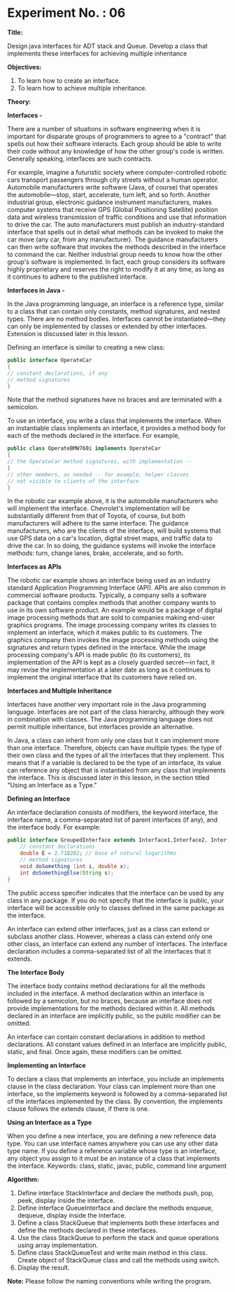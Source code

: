 # Experiment No. : 06

**Title:**

Design java interfaces for ADT stack and Queue. Develop a class that implements these interfaces for achieving multiple inheritance

**Objectives:**

1. To learn how to create an interface.
2. To learn how to achieve multiple inheritance.

**Theory:**

**Interfaces -**

There are a number of situations in software engineering when it is important for disparate
groups of programmers to agree to a "contract" that spells out how their software interacts. Each
group should be able to write their code without any knowledge of how the other group's code is
written. Generally speaking, interfaces are such contracts.

For example, imagine a futuristic society where computer-controlled robotic cars transport
passengers through city streets without a human operator. Automobile manufacturers write
software (Java, of course) that operates the automobile—stop, start, accelerate, turn left, and so
forth. Another industrial group, electronic guidance instrument manufacturers, makes computer
systems that receive GPS (Global Positioning Satellite) position data and wireless transmission of
traffic conditions and use that information to drive the car.
The auto manufacturers must publish an industry-standard interface that spells out in detail what
methods can be invoked to make the car move (any car, from any manufacturer). The guidance
manufacturers can then write software that invokes the methods described in the interface to
command the car. Neither industrial group needs to know how the other group's software is
implemented. In fact, each group considers its software highly proprietary and reserves the right
to modify it at any time, as long as it continues to adhere to the published interface.

**Interfaces in Java -**

In the Java programming language, an interface is a reference type, similar to a class that can
contain only constants, method signatures, and nested types. There are no method bodies.
Interfaces cannot be instantiated—they can only be implemented by classes or extended by
other interfaces. Extension is discussed later in this lesson.

Defining an interface is similar to creating a new class:

```java
public interface OperateCar
{
// constant declarations, if any
// method signatures
}
```

Note that the method signatures have no braces and are terminated with a semicolon.

To use an interface, you write a class that implements the interface. When an instantiable
class implements an interface, it provides a method body for each of the methods declared in
the interface. For example,

```java
public class OperateBMW760i implements OperateCar
{
// the OperateCar method signatures, with implementation --
}
// other members, as needed -- for example, helper classes
// not visible to clients of the interface
}
```

In the robotic car example above, it is the automobile manufacturers who will implement the
interface. Chevrolet's implementation will be substantially different from that of Toyota, of
course, but both manufacturers will adhere to the same interface. The guidance manufacturers,
who are the clients of the interface, will build systems that use GPS data on a car's location,
digital street maps, and traffic data to drive the car. In so doing, the guidance systems will invoke
the interface methods: turn, change lanes, brake, accelerate, and so forth.

**Interfaces as APIs**

The robotic car example shows an interface being used as an industry standard Application
Programming Interface (API). APIs are also common in commercial software products.
Typically, a company sells a software package that contains complex methods that another
company wants to use in its own software product. An example would be a package of digital
image processing methods that are sold to companies making end-user graphics programs. The
image processing company writes its classes to implement an interface, which it makes public to
its customers. The graphics company then invokes the image processing methods using the
signatures and return types defined in the interface. While the image processing company's API
is made public (to its customers), its implementation of the API is kept as a closely guarded
secret—in fact, it may revise the implementation at a later date as long as it continues to
implement the original interface that its customers have relied on.

**Interfaces and Multiple Inheritance**

Interfaces have another very important role in the Java programming language. Interfaces are not
part of the class hierarchy, although they work in combination with classes. The Java
programming language does not permit multiple inheritance, but interfaces provide an
alternative.

In Java, a class can inherit from only one class but it can implement more than one interface.
Therefore, objects can have multiple types: the type of their own class and the types of all the
interfaces that they implement. This means that if a variable is declared to be the type of an
interface, its value can reference any object that is instantiated from any class that implements the
interface. This is discussed later in this lesson, in the section titled "Using an Interface as a
Type."

**Defining an Interface**

An interface declaration consists of modifiers, the keyword interface, the interface
name, a comma-separated list of parent interfaces (if any), and the interface body. For example:

```java
public interface GroupedInterface extends Interface1,Interface2, Interface3 {
    // constant declarations
    double E = 2.718282; // base of natural logarithms
    // method signatures
    void doSomething (int i, double x);
    int doSomethingElse(String s);
}
```

The public access specifier indicates that the interface can be used by any class in any package. If
you do not specify that the interface is public, your interface will be accessible only to classes
defined in the same package as the interface.

An interface can extend other interfaces, just as a class can extend or subclass another class.
However, whereas a class can extend only one other class, an interface can extend any number of interfaces. The interface declaration includes a comma-separated list of all the interfaces that it
extends.

**The Interface Body**

The interface body contains method declarations for all the methods included in the interface. A
method declaration within an interface is followed by a semicolon, but no braces, because an
interface does not provide implementations for the methods declared within it. All methods
declared in an interface are implicitly public, so the public modifier can be omitted.

An interface can contain constant declarations in addition to method declarations. All constant
values defined in an interface are implicitly public, static, and final. Once again, these modifiers
can be omitted.

**Implementing an Interface**

To declare a class that implements an interface, you include an implements clause in the class
declaration. Your class can implement more than one interface, so the implements keyword is
followed by a comma-separated list of the interfaces implemented by the class. By convention,
the implements clause follows the extends clause, if there is one.

**Using an Interface as a Type**

When you define a new interface, you are defining a new reference data type. You can use
interface names anywhere you can use any other data type name. If you define a reference
variable whose type is an interface, any object you assign to it must be an instance of a class that
implements the interface.
Keywords: class, static, javac, public, command line argument

**Algorithm:**

1. Define interface StackInterface and declare the methods push, pop, peek, display
   inside the interface.
2. Define interface QueueInterface and declare the methods enqueue, dequeue,
   display inside the interface.
3. Define a class StackQueue that implements both these interfaces and define the
   methods declared in these interfaces.
4. Use the class StackQueue to perform the stack and queue operations using array
   implementation.
5. Define class StackQueueTest and write main method in this class. Create object
   of StackQueue class and call the methods using switch.
6. Display the result.

**Note:** Please follow the naming conventions while writing the program.
